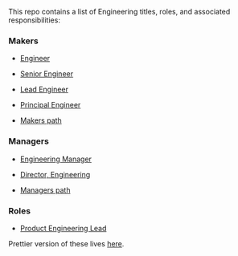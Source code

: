 This repo contains a list of Engineering titles, roles, and associated responsibilities:

### Makers

* [Engineer](engineer.md)
* [Senior Engineer](senior_engineer.md)
* [Lead Engineer](lead_engineer.md)
* [Principal Engineer](principal_engineer.md)

* [Makers path](makers_path.md)

### Managers

* [Engineering Manager](engineering_manager.md)
* [Director, Engineering](director_engineering.md)

* [Managers path](managers_path.md)

### Roles

* [Product Engineering Lead](product_engineering_lead.md)


Prettier version of these lives [here](https://github.dev.meetup.com/pages/meetup/engineering-roles/).
